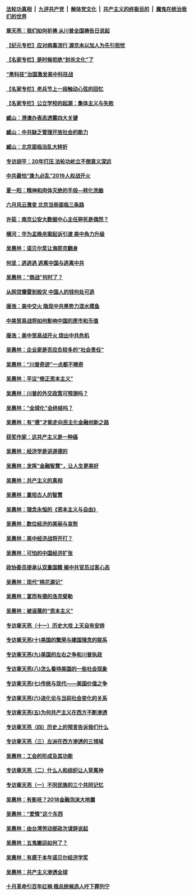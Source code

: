 ####  [法轮功真相](../../../../basic/blob/master/README.md?t=06222302) &nbsp;|&nbsp; [九评共产党](../../../../9ping.md/blob/master/README.md?t=06222302) &nbsp;|&nbsp; [解体党文化](../../../../jtdwh.md/blob/master/README.md?t=06222302)  &nbsp;|&nbsp; [共产主义的终极目的](../../../../gczydzjmd.md/blob/master/README.md?t=06222302) &nbsp;|&nbsp; [魔鬼在统治我们的世界](../../../../mgztzwmdsj.md/blob/master/README.md?t=06222302) 

#### [章天亮：我们如何祈祷 从川普全国祷告日说起](../pages/nsc423/n11944627.md?t=06222302) 

#### [【纪元专栏】应对病毒流行 渥京未以加人为先引担忧](../pages/nsc423/n11875714.md?t=06222302) 

#### [【名家专栏】是时候拒绝“封杀文化”了](../pages/nsc423/n11814093.md?t=06222302) 

#### [“黑科技”治国激发美中科技战](../pages/nsc423/n11638056.md?t=06222302) 

#### [【名家专栏】老兵节上一段触动心弦的回忆](../pages/nsc423/n11646016.md?t=06222302) 

#### [【名家专栏】公立学校的起源：集体主义与失败](../pages/nsc423/n11601833.md?t=06222302) 

#### [臧山：港澳办表态透露四大关键](../pages/nsc423/n11421628.md?t=06222302) 

#### [臧山：中共缺乏管理开放社会的能力](../pages/nsc423/n11407457.md?t=06222302) 

#### [臧山：北京面临治乱大转折](../pages/nsc423/n11406895.md?t=06222302) 

#### [专访胡平：20年打压 法轮功屹立不倒意义深远](../pages/nsc423/n11398800.md?t=06222302) 

#### [中共最怕“逢九必乱”2019人权战开火](../pages/nsc423/n11385248.md?t=06222302) 

#### [夏一阳：精神和肉体灭绝的手段—转化洗脑](../pages/nsc423/n11368250.md?t=06222302) 

#### [六月风云激变 北京当局面临三条路](../pages/nsc423/n11313668.md?t=06222302) 

#### [许茹：南京公安大数据中心主任猝死是偶然？](../pages/nsc423/n11064744.md?t=06222302) 

#### [横河：华为孟晚舟案起诉引渡 美中角力升级](../pages/nsc423/n11027230.md?t=06222302) 

#### [吴惠林：诺贝尔奖让海耶克翻身](../pages/nsc423/n10890049.md?t=06222302) 

#### [何坚：逃逃逃 逃离中国与逃离中共](../pages/nsc423/n10592891.md?t=06222302) 

#### [吴惠林：“商战”何时了？](../pages/nsc423/n10573558.md?t=06222302) 

#### [从网贷爆雷到股灾 中国人的钱何处可逃](../pages/nsc423/n10572800.md?t=06222302) 

#### [唐浩：美中交火 隐现中共黑势力混水摸鱼](../pages/nsc423/n10544040.md?t=06222302) 

#### [中美贸易战将如何影响中国的房市和币值](../pages/nsc423/n10543697.md?t=06222302) 

#### [唐浩：美中贸易战开火 烧出中共危机](../pages/nsc423/n10540126.md?t=06222302) 

#### [吴惠林：企业家是否应负较多的“社会责任”](../pages/nsc423/n10535022.md?t=06222302) 

#### [吴惠林：“川普奇迹”一点都不稀奇](../pages/nsc423/n10512808.md?t=06222302) 

#### [吴惠林：平议“修正资本主义”](../pages/nsc423/n10495724.md?t=06222302) 

#### [吴惠林：川普的外交政策可预测吗？](../pages/nsc423/n10462387.md?t=06222302) 

#### [吴惠林：“全球化”会终结吗？](../pages/nsc423/n10452838.md?t=06222302) 

#### [吴惠林：有“德”才能走向民主化金融创新之路](../pages/nsc423/n10432292.md?t=06222302) 

#### [获奖作家：这共产主义是一种癌](../pages/nsc423/n10431541.md?t=06222302) 

#### [吴惠林：经济学是讲道德的](../pages/nsc423/n10398014.md?t=06222302) 

#### [吴惠林：发挥“金融智慧”，让人生更美好](../pages/nsc423/n10375019.md?t=06222302) 

#### [吴惠林：共产主义的真相](../pages/nsc423/n10351394.md?t=06222302) 

#### [吴惠林：重拾古人的智慧](../pages/nsc423/n10337691.md?t=06222302) 

#### [吴惠林：理念永恒的《资本主义与自由》](../pages/nsc423/n10316274.md?t=06222302) 

#### [吴惠林：数位经济的美丽与哀愁](../pages/nsc423/n10292946.md?t=06222302) 

#### [吴惠林：美中经济战将开打？](../pages/nsc423/n10258825.md?t=06222302) 

#### [吴惠林：可怕的中国经济扩张](../pages/nsc423/n10219147.md?t=06222302) 

#### [政协委员提承认双重国籍 揭中共官员过客心态](../pages/nsc423/n10208809.md?t=06222302) 

#### [吴惠林：现代“桃花源记”](../pages/nsc423/n10185234.md?t=06222302) 

#### [吴惠林：富而有德的洛克斐勒](../pages/nsc423/n10142264.md?t=06222302) 

#### [吴惠林：被诬蔑的“资本主义”](../pages/nsc423/n10124816.md?t=06222302) 

#### [专访章天亮（十一）历史大戏 上天自有安排](../pages/nsc423/n10094905.md?t=06222302) 

#### [专访章天亮(十)美国的繁荣与建国理念的联系](../pages/nsc423/n10094899.md?t=06222302) 

#### [专访章天亮(九)美国的左右之争和川普执政](../pages/nsc423/n10094889.md?t=06222302) 

#### [专访章天亮(八)怎么看待美国的一些社会现象](../pages/nsc423/n10094857.md?t=06222302) 

#### [专访章天亮(七)传统与现代——美国价值之争](../pages/nsc423/n10093140.md?t=06222302) 

#### [专访章天亮(六)进化论与当前社会变化的关系](../pages/nsc423/n10092036.md?t=06222302) 

#### [专访章天亮(五)为何共产主义在西方不断渗透](../pages/nsc423/n10083620.md?t=06222302) 

#### [专访章天亮（四）历史上的预言告诉我们什么](../pages/nsc423/n10083606.md?t=06222302) 

#### [专访章天亮（三）左派在西方渗透的三领域](../pages/nsc423/n10081115.md?t=06222302) 

#### [吴惠林：工会的形成及其功能](../pages/nsc423/n10080633.md?t=06222302) 

#### [专访章天亮（二）什么人和组织让人背离神](../pages/nsc423/n10076637.md?t=06222302) 

#### [专访章天亮（一）不同民族的三个共同记忆](../pages/nsc423/n10074188.md?t=06222302) 

#### [吴惠林：有影呒？2018金融泡沫大地震](../pages/nsc423/n10040534.md?t=06222302) 

#### [吴惠林：“爱情”这个东西](../pages/nsc423/n10019423.md?t=06222302) 

#### [吴惠林：由台湾劳动部政次请辞说起](../pages/nsc423/n9979679.md?t=06222302) 

#### [吴惠林：五鬼搬运如何了？](../pages/nsc423/n9925338.md?t=06222302) 

#### [吴惠林：有感于本年诺贝尔经济学奖](../pages/nsc423/n9871883.md?t=06222302) 

#### [吴惠林：共产主义渗透全球](../pages/nsc423/n9812748.md?t=06222302) 

#### [十月革命引百年红祸 俄总统候选人吁下葬列宁](../pages/nsc423/n9810182.md?t=06222302) 

